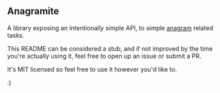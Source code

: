 ## Anagramite

A library exposing an intentionally simple API, to simple [anagram](https://en.wikipedia.org/wiki/Anagram) related tasks.

This README can be considered a stub, and if not improved by the time you're actually using it, feel free to open up an issue or submit a PR. 

It's MIT licensed so feel free to use it however you'd like to.

:)
